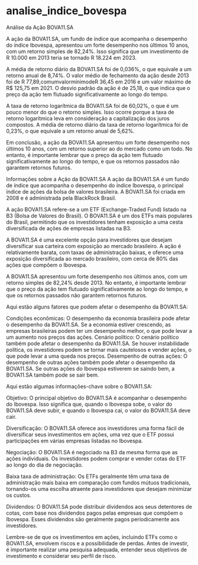# analise_indice_bovespa
Análise da Ação BOVA11.SA

A ação da BOVA11.SA, um fundo de índice que acompanha o desempenho do índice Ibovespa, apresentou um forte desempenho nos últimos 10 anos, com um retorno simples de 82,24%. Isso significa que um investimento de R 10.000 em 2013 teria se tornado  R 18.224 em 2023.

A média de retorno diário da BOVA11.SA foi de 0,036%, o que equivale a um retorno anual de 8,74%. O valor médio de fechamento da ação desde 2013 foi de R 77,89,comumvalormínimodeR  36,45 em 2016 e um valor máximo de R$ 125,75 em 2021. O desvio padrão da ação é de 25,18, o que indica que o preço da ação tem flutuado significativamente ao longo do tempo.

A taxa de retorno logarítmica da BOVA11.SA foi de 60,02%, o que é um pouco menor do que o retorno simples. Isso ocorre porque a taxa de retorno logarítmica leva em consideração a capitalização dos juros compostos. A média de retorno diário da taxa de retorno logarítmica foi de 0,23%, o que equivale a um retorno anual de 5,62%.

Em conclusão, a ação da BOVA11.SA apresentou um forte desempenho nos últimos 10 anos, com um retorno superior ao do mercado como um todo. No entanto, é importante lembrar que o preço da ação tem flutuado significativamente ao longo do tempo, e que os retornos passados não garantem retornos futuros.

Informações sobre a Ação da BOVA11.SA
A ação da BOVA11.SA é um fundo de índice que acompanha o desempenho do índice Ibovespa, o principal índice de ações da bolsa de valores brasileira. A BOVA11.SA foi criada em 2008 e é administrada pela BlackRock Brasil.

A ação BOVA11.SA refere-se a um ETF (Exchange-Traded Fund) listado na B3 (Bolsa de Valores do Brasil). O BOVA11.SA é um dos ETFs mais populares do Brasil, permitindo que os investidores tenham exposição a uma cesta diversificada de ações de empresas listadas na B3.

A BOVA11.SA é uma excelente opção para investidores que desejam diversificar sua carteira com exposição ao mercado brasileiro. A ação é relativamente barata, com taxas de administração baixas, e oferece uma exposição diversificada ao mercado brasileiro, com cerca de 80% das ações que compõem o Ibovespa.

A BOVA11.SA apresentou um forte desempenho nos últimos anos, com um retorno simples de 82,24% desde 2013. No entanto, é importante lembrar que o preço da ação tem flutuado significativamente ao longo do tempo, e que os retornos passados não garantem retornos futuros.

Aqui estão alguns fatores que podem afetar o desempenho da BOVA11.SA:

Condições econômicas: O desempenho da economia brasileira pode afetar o desempenho da BOVA11.SA. Se a economia estiver crescendo, as empresas brasileiras podem ter um desempenho melhor, o que pode levar a um aumento nos preços das ações. Cenário político: O cenário político também pode afetar o desempenho da BOVA11.SA. Se houver instabilidade política, os investidores podem se tornar mais cautelosos e vender ações, o que pode levar a uma queda nos preços. Desempenho de outras ações: O desempenho de outras ações também pode afetar o desempenho da BOVA11.SA. Se outras ações do Ibovespa estiverem se saindo bem, a BOVA11.SA também pode se sair bem.

Aqui estão algumas informações-chave sobre o BOVA11.SA:

Objetivo: O principal objetivo do BOVA11.SA é acompanhar o desempenho do Ibovespa. Isso significa que, quando o Ibovespa sobe, o valor do BOVA11.SA deve subir, e quando o Ibovespa cai, o valor do BOVA11.SA deve cair.

Diversificação: O BOVA11.SA oferece aos investidores uma forma fácil de diversificar seus investimentos em ações, uma vez que o ETF possui participações em várias empresas listadas no Ibovespa.

Negociação: O BOVA11.SA é negociado na B3 da mesma forma que as ações individuais. Os investidores podem comprar e vender cotas do ETF ao longo do dia de negociação.

Baixa taxa de administração: Os ETFs geralmente têm uma taxa de administração mais baixa em comparação com fundos mútuos tradicionais, tornando-os uma escolha atraente para investidores que desejam minimizar os custos.

Dividendos: O BOVA11.SA pode distribuir dividendos aos seus detentores de cotas, com base nos dividendos pagos pelas empresas que compõem o Ibovespa. Esses dividendos são geralmente pagos periodicamente aos investidores.

Lembre-se de que os investimentos em ações, incluindo ETFs como o BOVA11.SA, envolvem riscos e a possibilidade de perdas. Antes de investir, é importante realizar uma pesquisa adequada, entender seus objetivos de investimento e considerar seu perfil de risco.
